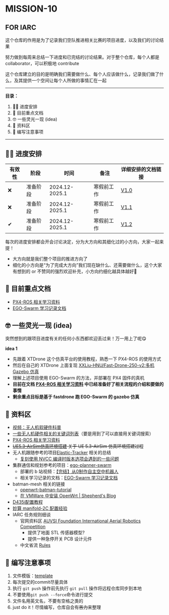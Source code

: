 # MISSION-10   
FOR IARC
---

这个仓库的作用是为了记录我们空队推进相关比赛的项目进度，以及我们的讨论结果

努力做到每周来总结一下进度和已完结的讨论结果。对于整个仓库，每个人都是 collaborator，可以积极地 contribute

这个仓库建立的目的是明确我们需要做什么、每个人应该做什么，记录我们做了什么，及其提供一个空间让每个人所做的事情汇在一起

---
**目录：**
1. ✌🏻 进度安排
2. 🎯 目前重点文档
3. 🤓 一些灵光一现 (idea)
4. 🤫 资料区
5. 💖 编写注意事项

---

## ✌🏻 进度安排

| 有效性 | 阶段   | 时间             | 备注    | 详细安排的文档链接                  |
| --- | ---- | -------------- | ----- | -------------------------- |
| ❌   | 准备阶段 | 2024.12-2025.1 | 寒假前工作 | [V1.0](./schedule/V1.0.md) |
| ❌   | 准备阶段 | 2024.12-2025.1 | 寒假前工作 | [V1.1](./schedule/V1.1.md) |
| ✔   | 准备阶段 | 2024.12-2025.1 | 寒假前工作 | [V1.2](./schedule/V1.2.md) |

每次的进度安排都会开会讨论决定，分为大方向和其细化过的小方向，大家一起来提！
- 大方向就是我们整个项目的推进方向了
- 细化的小方向是“为了完成大方向”我们现在缺什么、还需要做什么，这个大家有想到的 or 不赞同的强烈欢迎补充，小方向约细化越具体越好🧐
## 🎯 目前重点文档

- [PX4-ROS 相关学习资料](document/ROS-summary/PX4-ROS-LEARNING.md) 
- [EGO-Swarm 学习记录文档](document/ROS-summary/EGO-SWARM-LEARNING.md)

## 🤓 一些灵光一现 (idea)

突然想到的跟项目进度有关的任何小东西都欢迎丢过来！万一用上了呢😋

**idea 1**
- 先跟着 XTDrone 这个仿真平台的使用教程，熟悉一下 PX4-ROS 的使用方式
- 然后在自己的 XTDrone 上面复现 [XXLiu-HNU/Fast-Drone-250-v2:多机 Gazebo 仿真](https://github.com/XXLiu-HNU/Fast-Drone-250-v2)
- 理解上述项目使用 EGO-Swarm 的方法，并部署在 PX4 固件的真机
- **目前在文档 [PX4-ROS 相关学习资料](document/ROS-summary/PX4-ROS-LEARNING.md) 中已经准备好了相关流程的介绍和要做的事情**
- **剩余重点目标是基于 fastdrone 跑 EGO-Swarm 的 gazebo 仿真**

## 🤫 资料区

- [视频：无人机软硬件科普](https://www.bilibili.com/video/BV1Jq4y1T7QD?spm_id_from=333.788.videopod.episodes&vd_source=9c85d181a345808c304a6fa2780bb4da&p=2)
- [一些无人机硬件相关的关键词列表](./document/UAV-concepts/UAV-concepts.md)（要是用到了可以直接用关键词搜索）
- [PX4-ROS 相关学习资料](document/ROS-summary/PX4-ROS-LEARNING.md) 
- ~~[UE5.3-AirSim仿真环境搭建](./document/simulation-environment/UE5.3-AirSim-Environment.md)  关于 UE 5.3-AirSim 仿真环境搭建过程~~
- 无人机跟随参考的项目[Elastic-Tracker](https://github.com/ZJU-FAST-Lab/Elastic-Tracker) 相关的总结
	- [复刻使用 NVCC 编译时版本选项会遇到的一些问题](./document/GPU-Setup/CUDA-Toolkit-NVCC-options.md)
- 集群通信和规划参考的项目：[ego-planner-swarm](https://github.com/ZJU-FAST-Lab/ego-planner-swarm) 
	- 部署的 b 站视频：[【完结】从0制作自主空中机器人](https://www.bilibili.com/video/BV1WZ4y167me?spm_id_from=333.788.videopod.episodes&vd_source=9c85d181a345808c304a6fa2780bb4da)
	- 相关学习记录的文档：[EGO-Swarm 学习记录文档](document/ROS-summary/EGO-SWARM-LEARNING.md)
- batman-mesh 相关的链接
	- [openwrt-batman-tutorial](https://github.com/benkay86/openwrt-batman-tutorial)
	- [在 VMWare 中安装 OpenWrt | Shepherd's Blog](https://shepherd-xie.github.io/2024/09/26/deploy-openwrt-on-vmware/)
- [D435i配置教程](./document/D435i-tutorial/D435i-tutorial.md)
- [妙算 manifold-2C 配置经验](./document/Manifold-2C-Setup/Manifold-2C-Setup.md)
- IARC 任务规则细谈
	- 官网资料区 [AUVSI Foundation International Aerial Robotics Competition](http://aerialroboticscompetition.org/resources.php)
		- 提供了地面 STL 传感器模型?
		- 提供一种急停开关 PCB 设计元件
	- 中文省流 [Rules](document/IARC-Rules/Rules.md)

## 💖 编写注意事项

1. 文件模版：[template](./template.md)
1. 每次提交的commit尽量具体
2. 执行 `git push` 操作前先执行 `git pull` 操作将远程仓库同步到本地
3. 不要使用`git push --force`命令进行提交
2. 文件名用英文名，不要有空格之类的
3. just do it！尽情编写，仓库自会有~~苦力~~来整理

